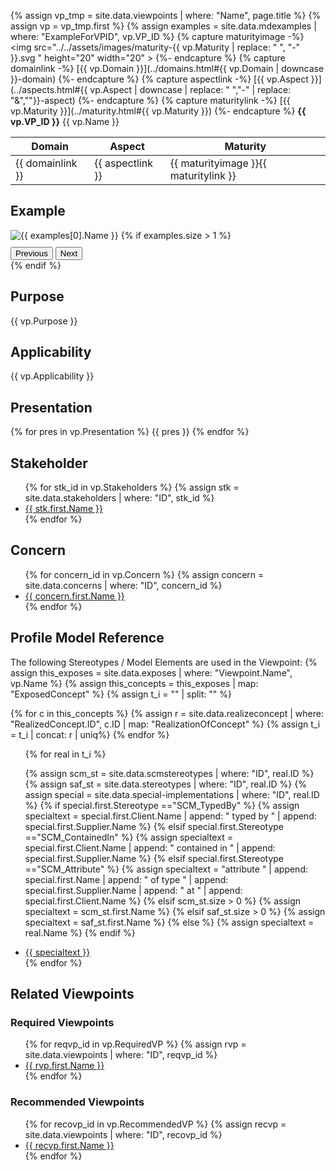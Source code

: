 {% assign vp_tmp = site.data.viewpoints | where: "Name", page.title %}
{% assign vp = vp_tmp.first %}
{% assign examples = site.data.mdexamples | where: "ExampleForVPID", vp.VP_ID %}
{% capture maturityimage -%}
<img src="../../assets/images/maturity-{{ vp.Maturity | replace: " ", "-"  }}.svg " height="20" width="20" >
{%- endcapture %}
{% capture domainlink -%}
[{{ vp.Domain }}](../domains.html#{{ vp.Domain | downcase }}-domain)
{%- endcapture %}
{% capture aspectlink -%}
[{{ vp.Aspect }}](../aspects.html#{{ vp.Aspect | downcase | replace: " ","-" | replace: "&",""}}-aspect)
{%- endcapture %}
{% capture maturitylink -%}
[{{ vp.Maturity }}](../maturity.html#{{ vp.Maturity }})
{%- endcapture %}
**{{ vp.VP_ID }}** {{ vp.Name }}

|**Domain**|**Aspect**|**Maturity**|
| --- | --- | --- |
|{{ domainlink }}|{{ aspectlink }}|{{ maturityimage }}{{ maturitylink }}|



## Example

<div id="gallery-container">
  <img id="gallery-image" src="../../diagrams/examples_md/exa{{ examples[0].ID }}.svg" alt="{{ examples[0].Name }}" style="max-width: 100%; height: auto;" />
  {% if examples.size > 1 %}
  <div style="margin-top: 10px;">
    <button id="prev-btn" onclick="prevImage()">Previous</button>
    <button id="next-btn" onclick="nextImage()">Next</button>
  </div>
  {% endif %}
</div>

<script>
  const images = [
    {% for ex in examples %}
      { "src": "../../diagrams/examples_md/exa{{ ex.ID }}.svg", "alt": "{{ ex.Name }}" },
    {% endfor %}
  ];

  let currentIndex = 0;

  function showImage(index) {
    const img = document.getElementById("gallery-image");
    img.src = images[index].src;
    img.alt = images[index].alt;
  }

  function nextImage() {
    currentIndex = (currentIndex + 1) % images.length;
    showImage(currentIndex);
  }

  function prevImage() {
    currentIndex = (currentIndex - 1 + images.length) % images.length;
    showImage(currentIndex);
  }

    // Swipe detection
  let touchStartX = 0;
  let touchEndX = 0;

  const galleryImage = document.getElementById("gallery-image");

  // Touch start
  galleryImage.addEventListener("touchstart", function(e) {
    touchStartX = e.changedTouches[0].screenX;
  }, { passive: true });

 // Touch end
  galleryImage.addEventListener("touchend", function(e) {
    touchEndX = e.changedTouches[0].screenX;
    handleGesture();
  }, { passive: true });

  function handleGesture() {
    const swipeThreshold = 50; // minimum distance in px to consider a swipe
    const distance = touchEndX - touchStartX;

    if (Math.abs(distance) > swipeThreshold) {
      if (distance < 0) {
        nextImage(); // swipe left
      } else {
        prevImage(); // swipe right
      }
    }
  }


</script>


## Purpose
{{ vp.Purpose }}

## Applicability
{{ vp.Applicability }}

## Presentation
{% for pres in vp.Presentation %}
{{ pres }}
{% endfor %}

## Stakeholder
<ul>
{% for stk_id in vp.Stakeholders %}
{% assign stk = site.data.stakeholders | where: "ID", stk_id %}
<li><A href="../stakeholders.html#{{ stk_id }}"> {{ stk.first.Name }} </A></li>
{% endfor %}
</ul>

## Concern
<ul>
{% for concern_id in vp.Concern %}
{% assign concern = site.data.concerns | where: "ID", concern_id %}
<li><A href="../concerns.html#{{ concern_id }}"> {{ concern.first.Name }} </A></li>
{% endfor %}
</ul>

## Profile Model Reference
The following Stereotypes / Model Elements are used in the Viewpoint:
{% assign this_exposes = site.data.exposes | where: "Viewpoint.Name", vp.Name %}
{% assign this_concepts = this_exposes | map: "ExposedConcept" %}
{% assign t_i = "" | split: "" %}

{% for c in this_concepts %}
{% assign r = site.data.realizeconcept | where: "RealizedConcept.ID", c.ID | map: "RealizationOfConcept" %}
{% assign t_i = t_i | concat: r | uniq%}
{% endfor %}

<ul>
{% for real in t_i %}


{% assign scm_st = site.data.scmstereotypes | where: "ID", real.ID %}
{% assign saf_st = site.data.stereotypes | where: "ID", real.ID %}
{% assign special = site.data.special-implementations | where: "ID", real.ID %}
{% if special.first.Stereotype =="SCM_TypedBy" %}
{% assign specialtext =  special.first.Client.Name | append: " typed by " | append: special.first.Supplier.Name %}
{% elsif special.first.Stereotype =="SCM_ContainedIn" %}
{% assign specialtext =  special.first.Client.Name | append: " contained in " | append: special.first.Supplier.Name %}
{% elsif special.first.Stereotype =="SCM_Attribute" %}
{% assign specialtext =  "attribute " | append: special.first.Name | append: " of type " | append: special.first.Supplier.Name | append: " at " | append: special.first.Client.Name %}
{% elsif scm_st.size > 0 %}
{% assign specialtext =  scm_st.first.Name %}
{% elsif saf_st.size > 0 %}
{% assign specialtext =  saf_st.first.Name %}
{% else %}
{% assign specialtext =  real.Name %}
{% endif %}

<li><A href="../../userdoc/stereotypes.html#{{ real.ID }}">{{ specialtext }}</A></li>
{% endfor %}
</ul>


## Related Viewpoints
### Required Viewpoints
<ul>
{% for reqvp_id in vp.RequiredVP %}
{% assign rvp = site.data.viewpoints | where: "ID", reqvp_id %}
<li><A href="../{{ rvp.first.Domain }} Domain/{{ rvp.first.Name }}.html">{{ rvp.first.Name }}</A></li>
{% endfor %}
</ul>

### Recommended Viewpoints
<ul>
{% for recovp_id in vp.RecommendedVP %}
{% assign recvp = site.data.viewpoints | where: "ID", recovp_id %}
<li><A href="../{{ recvp.first.Domain }} Domain/{{ recvp.first.Name }}.html">{{ recvp.first.Name }}</A></li>
{% endfor %}
</ul>

